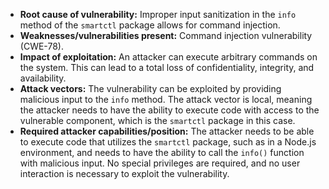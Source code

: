 - **Root cause of vulnerability:** Improper input sanitization in the `info` method of the `smartctl` package allows for command injection.
- **Weaknesses/vulnerabilities present:** Command injection vulnerability (CWE-78).
- **Impact of exploitation:**  An attacker can execute arbitrary commands on the system. This can lead to a total loss of confidentiality, integrity, and availability.
- **Attack vectors:** The vulnerability can be exploited by providing malicious input to the `info` method. The attack vector is local, meaning the attacker needs to have the ability to execute code with access to the vulnerable component, which is the `smartctl` package in this case.
- **Required attacker capabilities/position:** The attacker needs to be able to execute code that utilizes the `smartctl` package, such as in a Node.js environment, and needs to have the ability to call the `info()` function with malicious input. No special privileges are required, and no user interaction is necessary to exploit the vulnerability.